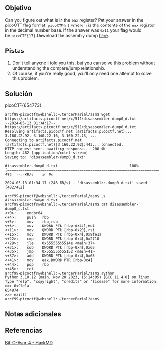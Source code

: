 ## Objetivo
Can you figure out what is in the `eax` register? Put your answer in the picoCTF flag format: `picoCTF{n}` where `n` is the contents of the `eax` register in the decimal number base. If the answer was `0x11` your flag would be `picoCTF{17}`.Download the assembly dump [here](https://artifacts.picoctf.net/c/511/disassembler-dump0_d.txt).

## Pistas
1. Don't tell anyone I told you this, but you can solve this problem without understanding the compare/jump relationship.
2. Of course, if you're really good, you'll only need one attempt to solve this problem.
## Solución
picoCTF{654773}
```
arcf99-picoctf@webshell:~/tercerParial/asm$ wget https://artifacts.picoctf.net/c/511/disassembler-dump0_d.txt
--2024-05-13 01:34:17--  https://artifacts.picoctf.net/c/511/disassembler-dump0_d.txt
Resolving artifacts.picoctf.net (artifacts.picoctf.net)... 3.160.22.92, 3.160.22.16, 3.160.22.43, ...
Connecting to artifacts.picoctf.net (artifacts.picoctf.net)|3.160.22.92|:443... connected.
HTTP request sent, awaiting response... 200 OK
Length: 482 [application/octet-stream]
Saving to: 'disassembler-dump0_d.txt'

disassembler-dump0_d.txt                                 100%[=================================================================================================================================>]     482  --.-KB/s    in 0s      

2024-05-13 01:34:17 (246 MB/s) - 'disassembler-dump0_d.txt' saved [482/482]

arcf99-picoctf@webshell:~/tercerParial/asm$ ls
disassembler-dump0_d.txt
arcf99-picoctf@webshell:~/tercerParial/asm$ cat disassembler-dump0_d.txt 
<+0>:     endbr64 
<+4>:     push   rbp
<+5>:     mov    rbp,rsp
<+8>:     mov    DWORD PTR [rbp-0x14],edi
<+11>:    mov    QWORD PTR [rbp-0x20],rsi
<+15>:    mov    DWORD PTR [rbp-0x4],0x9fe1a
<+22>:    cmp    DWORD PTR [rbp-0x4],0x2710
<+29>:    jle    0x55555555514e <main+37>
<+31>:    sub    DWORD PTR [rbp-0x4],0x65
<+35>:    jmp    0x555555555152 <main+41>
<+37>:    add    DWORD PTR [rbp-0x4],0x65
<+41>:    mov    eax,DWORD PTR [rbp-0x4]
<+44>:    pop    rbp
<+45>:    ret
arcf99-picoctf@webshell:~/tercerParial/asm$ python
Python 3.10.12 (main, Nov 20 2023, 15:14:05) [GCC 11.4.0] on linux
Type "help", "copyright", "credits" or "license" for more information.
>>> 0x9fe1a
654874
>>> exit()
arcf99-picoctf@webshell:~/tercerParial/asm$ 
```

## Notas adicionales

## Referencias
[Bit-O-Asm-4 - HackMD](https://hackmd.io/@nataliepjlin/S1jn0JBsn)



